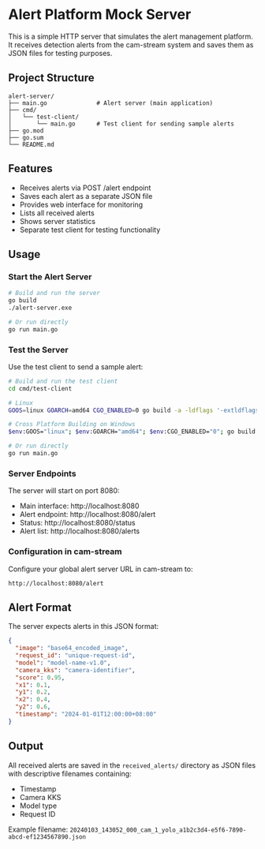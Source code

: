 # Alert Platform Mock Server

This is a simple HTTP server that simulates the alert management platform. It receives detection alerts from the cam-stream system and saves them as JSON files for testing purposes.

## Project Structure

```
alert-server/
├── main.go              # Alert server (main application)
├── cmd/
│   └── test-client/
│       └── main.go      # Test client for sending sample alerts
├── go.mod
├── go.sum
└── README.md
```

## Features

- Receives alerts via POST /alert endpoint
- Saves each alert as a separate JSON file
- Provides web interface for monitoring
- Lists all received alerts
- Shows server statistics
- Separate test client for testing functionality

## Usage

### Start the Alert Server

```bash
# Build and run the server
go build
./alert-server.exe

# Or run directly
go run main.go
```

### Test the Server

Use the test client to send a sample alert:

```bash
# Build and run the test client
cd cmd/test-client

# Linux
GOOS=linux GOARCH=amd64 CGO_ENABLED=0 go build -a -ldflags '-extldflags "-static" -w -s' -o alert-server main.go

# Cross Platform Building on Windows
$env:GOOS="linux"; $env:GOARCH="amd64"; $env:CGO_ENABLED="0"; go build -a -ldflags '-extldflags "-static" -w -s' -o alert-server main.go 

# Or run directly
go run main.go
```

### Server Endpoints

The server will start on port 8080:
- Main interface: http://localhost:8080
- Alert endpoint: http://localhost:8080/alert
- Status: http://localhost:8080/status
- Alert list: http://localhost:8080/alerts

### Configuration in cam-stream

Configure your global alert server URL in cam-stream to:
```
http://localhost:8080/alert
```

## Alert Format

The server expects alerts in this JSON format:

```json
{
  "image": "base64_encoded_image",
  "request_id": "unique-request-id",
  "model": "model-name-v1.0",
  "camera_kks": "camera-identifier",
  "score": 0.95,
  "x1": 0.1,
  "y1": 0.2,
  "x2": 0.4,
  "y2": 0.6,
  "timestamp": "2024-01-01T12:00:00+08:00"
}
```

## Output

All received alerts are saved in the `received_alerts/` directory as JSON files with descriptive filenames containing:
- Timestamp
- Camera KKS
- Model type
- Request ID

Example filename: `20240103_143052_000_cam_1_yolo_a1b2c3d4-e5f6-7890-abcd-ef1234567890.json`

